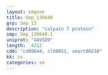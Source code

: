 ```yaml
---
layout: smgene
title: Smp_130640
grp: Smp_13
description: "calpain 7 protein"
smp: Smp_130640.1
uniprot: "G4VSD9"
length:  4212
cdd: "cd00044, cl00051, smart00230"
kk: ns
categories: sm
---
```

